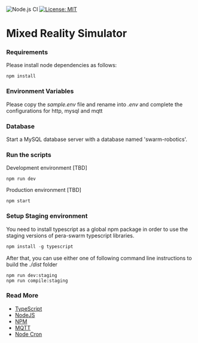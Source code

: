 ![Node.js CI](https://github.com/Pera-Swarm/e15-fyp-swarm-server/workflows/Node.js%20CI/badge.svg) 
[![License: MIT](https://img.shields.io/badge/License-MIT-blue.svg)](https://opensource.org/licenses/MIT)

# Mixed Reality Simulator

### Requirements

Please install node dependencies as follows:

```
npm install
```

### Environment Variables

Please copy the _sample.env_ file and rename into _.env_ and complete the configurations for http, mysql and mqtt

### Database

Start a MySQL database server with a database named 'swarm-robotics'.

### Run the scripts

Development environment [TBD]

```
npm run dev
```

Production environment [TBD]

```
npm start
```

### Setup Staging environment

You need to install typescript as a global npm package in order to use the staging versions of pera-swarm typescript libraries.

```js
npm install -g typescript
```

After that, you can use either one of following command line instructions to build the *./dist* folder

```
npm run dev:staging
npm run compile:staging
```

### Read More
- [TypeScript](https://www.typescriptlang.org/)
- [NodeJS](https://nodejs.org/)
- [NPM](https://www.npmjs.com/)
- [MQTT](https://github.com/mqttjs/MQTT.js)
- [Node Cron](https://github.com/merencia/node-cron)
